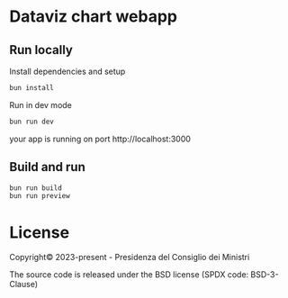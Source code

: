 # Dataviz chart webapp

## Run locally

Install dependencies and setup

```zsh
bun install
```

Run in dev mode

```zsh
bun run dev
```

your app is running on port http://localhost:3000

## Build and run

```zsh
bun run build
bun run preview
```

# License

Copyright© 2023-present - Presidenza del Consiglio dei Ministri

The source code is released under the BSD license (SPDX code: BSD-3-Clause)
